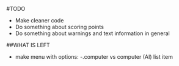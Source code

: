 #TODO

- Make cleaner code
- Do something about scoring points
- Do something about warnings and text information in general


##WHAT IS LEFT
- make menu with options:
    -.computer vs computer (AI) list item
